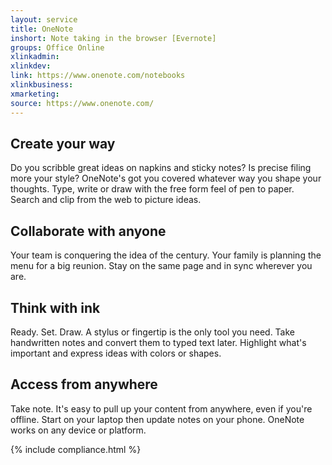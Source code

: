 ```yaml
---
layout: service
title: OneNote
inshort: Note taking in the browser [Evernote]
groups: Office Online
xlinkadmin: 
xlinkdev: 
link: https://www.onenote.com/notebooks
xlinkbusiness: 
xmarketing: 
source: https://www.onenote.com/
---
```

## Create your way
Do you scribble great ideas on napkins and sticky notes? Is precise filing more your style? OneNote's got you covered whatever way you shape your thoughts. Type, write or draw with the free form feel of pen to paper. Search and clip from the web to picture ideas.

## Collaborate with anyone
Your team is conquering the idea of the century. Your family is planning the menu for a big reunion. Stay on the same page and in sync wherever you are.

## Think with ink
Ready. Set. Draw. A stylus or fingertip is the only tool you need. Take handwritten notes and convert them to typed text later. Highlight what's important and express ideas with colors or shapes.

## Access from anywhere
Take note. It's easy to pull up your content from anywhere, even if you're offline. Start on your laptop then update notes on your phone. OneNote works on any device or platform.

{% include compliance.html %}

